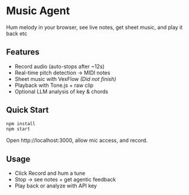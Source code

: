 # Music Agent

Hum melody in your browser, see live notes, get sheet music, and play it back etc

## Features
- Record audio (auto-stops after ~12s)
- Real-time pitch detection → MIDI notes
- Sheet music with VexFlow *(Did not finish)*
- Playback with Tone.js + raw clip
- Optional LLM analysis of key & chords

## Quick Start
```bash
npm install
npm start
```

Open http://localhost:3000, allow mic access, and record.

## Usage

- Click Record and hum a tune
- Stop → see notes + get agentic feedback
- Play back or analyze with API key